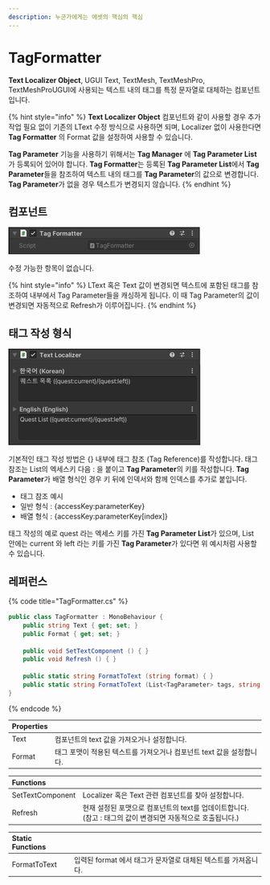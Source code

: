 ```yaml
---
description: 누군가에게는 에셋의 핵심의 핵심
---
```


# TagFormatter

**Text Localizer Object**, UGUI Text, TextMesh, TextMeshPro, TextMeshProUGUI에 사용되는 텍스트 내의 태그를 특정 문자열로 대체하는 컴포넌트입니다.

{% hint style="info" %}
**Text Localizer Object** 컴포넌트와 같이 사용할 경우 추가 작업 필요 없이 기존의 LText 수정 방식으로 사용하면 되며, Localizer 없이 사용한다면 **Tag Formatter** 의 Format 값을 설정하여 사용할 수 있습니다.

**Tag Parameter** 기능을 사용하기 위해서는 **Tag Manager** 에 **Tag Parameter List**가 등록되어 있어야 합니다. **Tag Formatter**는 등록된 **Tag Parameter List**에서 **Tag Parameter**들을 참조하여 텍스트 내의 태그를 **Tag Parameter**의 값으로 변경합니다. **Tag Parameter**가 없을 경우 텍스트가 변경되지 않습니다.
{% endhint %}

## 컴포넌트

![](../.gitbook/assets/tag_formatter_inspector.png)

수정 가능한 항목이 없습니다.

{% hint style="info" %}
LText 혹은 Text 값이 변경되면 텍스트에 포함된 태그를 참조하여 내부에서 Tag Parameter들을 캐싱하게 됩니다. 이 때 Tag Parameter의 값이 변경되면 자동적으로 Refresh가 이루어집니다.
{% endhint %}

## 태그 작성 형식

![Cube Collector &#xC608;&#xC81C;&#xC758; &#xC608;&#xC2DC;](../.gitbook/assets/tag_typing_example.png)

기본적인 태그 작성 방법은 {} 내부에 태그 참조 \(Tag Reference\)를 작성합니다. 태그 참조는 List의 엑세스키 다음 : 을 붙이고 **Tag Parameter**의 키를 작성합니다. **Tag Parameter**가 배열 형식인 경우 키 뒤에 인덱서와 함께 인덱스를 추가로 붙입니다.

* 태그 참조 예시
* 일반 형식 : {accessKey:parameterKey}
* 배열 형식 : {accessKey:parameterKey\[index\]}

태그 작성의 예로 quest 라는 엑세스 키를 가진 **Tag Parameter List**가 있으며, List 안에는 current 와 left 라는 키를 가진 **Tag Parameter**가 있다면 위 예시처럼 사용할 수 있습니다.

## 레퍼런스

{% code title="TagFormatter.cs" %}
```csharp
public class TagFormatter : MonoBehaviour {    
    public string Text { get; set; }
    public Format { get; set; }
    
    public void SetTextComponent () { }
    public void Refresh () { }
    
    public static string FormatToText (string format) { }
    public static string FormatToText (List<TagParameter> tags, string format) { }
}
```
{% endcode %}

| Properties |  |
| :--- | :--- |
| Text | 컴포넌트의 text 값을 가져오거나 설정합니다. |
| Format | 태그 포맷이 적용된 텍스트를 가져오거나 컴포넌트 text 값을 설정합니다. |

| Functions |  |
| :--- | :--- |
| SetTextComponent | Localizer 혹은 Text 관련 컴포넌트를 찾아 설정합니다. |
| Refresh | 현재 설정된 포맷으로 컴포넌트의 text를 업데이트합니다. \(참고 : 태그의 값이 변경되면 자동적으로 호출됩니다.\) |

| Static Functions |  |
| :--- | :--- |
| FormatToText | 입력된 format 에서 태그가 문자열로 대체된 텍스트를 가져옵니다. |

